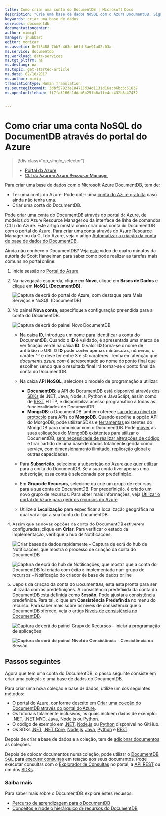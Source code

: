 ```yaml
---
title: Como criar uma conta do DocumentDB | Microsoft Docs
description: "Crie uma base de dados NoSQL com o Azure DocumentDB. Siga estas instruções para criar uma conta do DocumentDB e começar a criar a sua base de dados NoSQL rápida de escala global."
keywords: criar uma base de dados
services: documentdb
documentationcenter: 
author: mimig1
manager: jhubbard
editor: monicar
ms.assetid: 0e7f8488-7bb7-463e-b6fd-3ae91a02c03a
ms.service: documentdb
ms.workload: data-services
ms.tgt_pltfrm: na
ms.devlang: na
ms.topic: get-started-article
ms.date: 02/10/2017
ms.author: mimig
translationtype: Human Translation
ms.sourcegitcommit: 3dbf57923e104715d34d1131d16acb6bc6c51637
ms.openlocfilehash: 1f7faf166c1ddab8b25fb6a1fe4cc432b8a47432


---
```

# <a name="how-to-create-a-documentdb-nosql-account-using-the-azure-portal"></a>Como criar uma conta NoSQL do DocumentDB através do portal do Azure
> [!div class="op_single_selector"]
> * [Portal do Azure](documentdb-create-account.md)
> * [CLI do Azure e Azure Resource Manager](documentdb-automation-resource-manager-cli.md)
>
>

Para criar uma base de dados com o Microsoft Azure DocumentDB, tem de:

* Ter uma conta do Azure. Pode obter uma [conta do Azure gratuita](https://azure.microsoft.com/free) caso ainda não tenha uma.
* Criar uma conta do DocumentDB.  

Pode criar uma conta do DocumentDB através do portal do Azure, de modelos do Azure Resource Manager ou da interface de linha de comandos (CLI) do Azure. Este artigo mostra como criar uma conta do DocumentDB com o portal do Azure. Para criar uma conta através do Azure Resource Manager ou da CLI do Azure, veja o artigo [Automatizar a criação da conta de base de dados do DocumentDB](documentdb-automation-resource-manager-cli.md).

Ainda não conhece o DocumentDB? Veja [este](https://azure.microsoft.com/documentation/videos/create-documentdb-on-azure/) vídeo de quatro minutos da autoria de Scott Hanselman para saber como pode realizar as tarefas mais comuns no portal online.

1. Inicie sessão no [Portal do Azure](https://portal.azure.com/).
2. Na navegação esquerda, clique em **Novo**, clique em **Bases de Dados** e clique em **NoSQL (DocumentDB)**.

   ![Captura de ecrã do portal do Azure, com destaque para Mais Serviços e NoSQL (DocumentDB)](./media/documentdb-create-account/create-nosql-db-databases-json-tutorial-1.png)  
3. No painel **Nova conta**, especifique a configuração pretendida para a conta do DocumentDB.

    ![Captura de ecrã do painel Novo DocumentDB](./media/documentdb-create-account/create-nosql-db-databases-json-tutorial-2.png)

   * Na caixa **ID**, introduza um nome para identificar a conta do DocumentDB.  Quando o **ID** é validado, é apresentada uma marca de verificação verde na caixa **ID**. O valor **ID** torna-se o nome de anfitrião no URI. O **ID** pode conter apenas minúsculas, números, o caráter '-' e deve ter entre 3 e 50 carateres. Tenha em atenção que *documents.azure.com* é acrescentado ao nome do ponto final que escolher, sendo que o resultado final irá tornar-se o ponto final da conta do DocumentDB.
   * Na caixa **API NoSQL**, selecione o modelo de programação a utilizar:

     * **DocumentDB**: a API do DocumentDB está disponível através dos [SDKs](documentdb-sdk-dotnet.md) de .NET, Java, Node.js, Python e JavaScript, assim como de [REST](https://msdn.microsoft.com/library/azure/dn781481.aspx) HTTP, e disponibiliza acesso programático a todas as funcionalidades do DocumentDB.
     * **MongoDB**: o DocumentDB também oferece [suporte ao nível do protocolo](documentdb-protocol-mongodb.md) para APIs do **MongoDB**. Quando escolhe a opção API do MongoDB, pode utilizar SDKs e [ferramentas](documentdb-mongodb-mongochef.md) existentes do MongoDB para comunicar com o DocumentDB. Pode [mover](documentdb-import-data.md) as suas aplicações do MongoDB existentes para utilizar o DocumentDB, [sem necessidade de realizar alterações de código](documentdb-connect-mongodb-account.md), e tirar partido de uma base de dados totalmente gerida como serviço, com dimensionamento ilimitado, replicação global e outras capacidades.
   * Para **Subscrição**, selecione a subscrição do Azure que quer utilizar para a conta do DocumentDB. Se a sua conta tiver apenas uma subscrição, essa conta é selecionada por predefinição.
   * Em **Grupo de Recursos**, selecione ou crie um grupo de recursos para a sua conta do DocumentDB.  Por predefinição, é criado um novo grupo de recursos. Para obter mais informações, veja [Utilizar o portal do Azure para gerir os recursos do Azure](../azure-portal/resource-group-portal.md).
   * Utilize a **Localização** para especificar a localização geográfica na qual vai alojar a sua conta do DocumentDB.
4. Assim que as novas opções da conta do DocumentDB estiverem configuradas, clique em **Criar**. Para verificar o estado da implementação, verifique o hub de Notificações.  

   ![Criar bases de dados rapidamente – Captura de ecrã do hub de Notificações, que mostra o processo de criação da conta do DocumentDB](./media/documentdb-create-account/create-nosql-db-databases-json-tutorial-4.png)  

   ![Captura de ecrã do hub de Notificações, que mostra que a conta do DocumentDB foi criada com êxito e implementada num grupo de recursos – Notificação do criador de base de dados online](./media/documentdb-create-account/create-nosql-db-databases-json-tutorial-5.png)
5. Depois da criação da conta do DocumentDB, esta está pronta para ser utilizada com as predefinições. A consistência predefinida da conta do DocumentDB está definida como **Sessão**.  Pode ajustar a consistência predefinida. Para tal, clique em **Consistência Predefinida** no menu do recurso. Para saber mais sobre os níveis de consistência que o DocumentDB oferece, veja o artigo [Níveis de consistência no DocumentDB](documentdb-consistency-levels.md).

   ![Captura de ecrã do painel Grupo de Recursos – iniciar a programação de aplicações](./media/documentdb-create-account/create-nosql-db-databases-json-tutorial-6.png)  

   ![Captura de ecrã do painel Nível de Consistência – Consistência da Sessão](./media/documentdb-create-account/create-nosql-db-databases-json-tutorial-7.png)  

[How to: Create a DocumentDB account]: #Howto
[Next steps]: #NextSteps


## <a name="next-steps"></a>Passos seguintes
Agora que tem uma conta do DocumentDB, o passo seguinte consiste em criar uma coleção e uma base de dados do DocumentDB.

Para criar uma nova coleção e base de dados, utilize um dos seguintes métodos:

* O portal do Azure, conforme descrito em [Criar uma coleção do DocumentDB através do portal do Azure](documentdb-create-collection.md).
* Os tutoriais totalmente inclusivos, os quais incluem dados de exemplo: [.NET](documentdb-get-started.md), [.NET MVC](documentdb-dotnet-application.md), [Java](documentdb-java-application.md), [Node.js](documentdb-nodejs-application.md) ou [Python](documentdb-python-application.md).
* O código de exemplo em [.NET](documentdb-dotnet-samples.md#database-examples), [Node.js](documentdb-nodejs-samples.md#database-examples) ou [Python](documentdb-python-samples.md#database-examples) disponível no GitHub.
* Os SDKs [.NET](documentdb-sdk-dotnet.md), [.NET Core](documentdb-sdk-dotnet-core.md), [Node.js](documentdb-sdk-node.md), [Java](documentdb-sdk-java.md), [Python](documentdb-sdk-python.md) e [REST](https://msdn.microsoft.com/library/azure/mt489072.aspx).

Depois de criar a base de dados e a coleção, tem de [adicionar documentos](documentdb-view-json-document-explorer.md) às coleções.

Depois de colocar documentos numa coleção, pode utilizar o [DocumentDB SQL](documentdb-sql-query.md) para [executar consultas](documentdb-sql-query.md#executing-sql-queries) em relação aos seus documentos. Pode executar consultas com o [Explorador de Consultas](documentdb-query-collections-query-explorer.md) no portal, a [API REST](https://msdn.microsoft.com/library/azure/dn781481.aspx) ou um dos [SDKs](documentdb-sdk-dotnet.md).

### <a name="learn-more"></a>Saiba mais
Para saber mais sobre o DocumentDB, explore estes recursos:

* [Percurso de aprendizagem para o DocumentDB](https://azure.microsoft.com/documentation/learning-paths/documentdb/)
* [Conceitos e modelo hierárquico de recursos do DocumentDB](documentdb-resources.md)



<!--HONumber=Feb17_HO3-->


